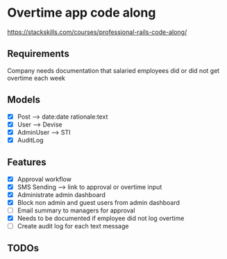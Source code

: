 # Overtime app code along

<https://stackskills.com/courses/professional-rails-code-along/>

## Requirements

Company needs documentation that salaried employees did or did not get overtime
each week

## Models

- [x] Post --> date:date rationale:text
- [x] User --> Devise
- [x] AdminUser --> STI
- [x] AuditLog

## Features

- [x] Approval workflow
- [x] SMS Sending --> link to approval or overtime input
- [x] Administrate admin dashboard
- [x] Block non admin and guest users from admin dashboard
- [ ] Email summary to managers for approval
- [x] Needs to be documented if employee did not log overtime
- [ ] Create audit log for each text message

## TODOs
